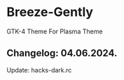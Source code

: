 # Breeze-Gently
GTK-4 Theme For Plasma Theme

Changelog: 04.06.2024.
----------------------

Update: hacks-dark.rc
